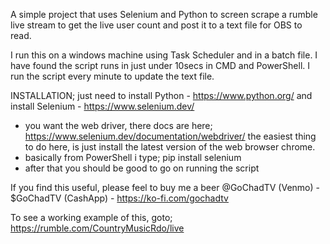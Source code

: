 A simple project that uses Selenium and Python to screen scrape a rumble live stream to get the live user count and post it to a text file for OBS to read.

I run this on a windows machine using Task Scheduler and in a batch file. I have found the script runs in just under 10secs in CMD and PowerShell. I run the script every minute to update the text file.

INSTALLATION;
just need to install Python - https://www.python.org/
and install Selenium - https://www.selenium.dev/
  - you want the web driver, there docs are here; https://www.selenium.dev/documentation/webdriver/ the easiest thing to do here, is just install the latest version of the web browser chrome.
  - basically from PowerShell i type; pip install selenium
  - after that you should be good to go on running the script

If you find this useful, please feel to buy me a beer @GoChadTV (Venmo) - $GoChadTV (CashApp) - https://ko-fi.com/gochadtv 

To see a working example of this, goto; https://rumble.com/CountryMusicRdo/live
